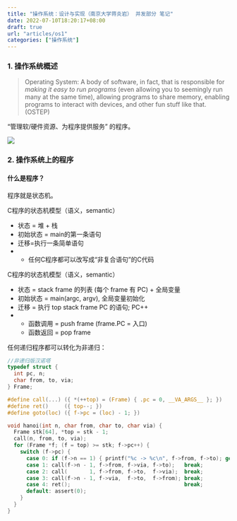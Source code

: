 ```yaml
---
title: "操作系统：设计与实现（南京大学蒋炎岩） 并发部分 笔记"
date: 2022-07-10T18:20:17+08:00
draft: true
url: "articles/os1"
categories: ["操作系统"]
---
```


### 1. 操作系统概述

> Operating System: A body of software, in fact, that is responsible for *making it easy to run programs* (even allowing you to seemingly run many at the same time), allowing programs to share memory, enabling programs to interact with devices, and other fun stuff like that. (OSTEP)

“管理软/硬件资源、为程序提供服务” 的程序。

![](/os1/os-classify.jpg)



### 2. 操作系统上的程序

#### 什么是程序？

程序就是状态机。

C程序的状态机模型（语义，semantic）

+ 状态 = 堆 + 栈
+ 初始状态 = main的第一条语句
+ 迁移=执行一条简单语句
+ + 任何C程序都可以改写成“非复合语句”的C代码



C程序的状态机模型（语义，semantic）

+ 状态 = stack frame 的列表 (每个 frame 有 PC) + 全局变量
+ 初始状态 = main(argc, argv), 全局变量初始化
+ 迁移 = 执行 top stack frame PC 的语句; PC++
+ + 函数调用 = push frame (frame.PC = 入口)
  + 函数返回 = pop frame



任何递归程序都可以转化为非递归：

```c
//非递归版汉诺塔
typedef struct {
  int pc, n;
  char from, to, via;
} Frame;

#define call(...) ({ *(++top) = (Frame) { .pc = 0, __VA_ARGS__ }; })
#define ret()     ({ top--; })
#define goto(loc) ({ f->pc = (loc) - 1; })

void hanoi(int n, char from, char to, char via) {
  Frame stk[64], *top = stk - 1;
  call(n, from, to, via);
  for (Frame *f; (f = top) >= stk; f->pc++) {
    switch (f->pc) {
      case 0: if (f->n == 1) { printf("%c -> %c\n", f->from, f->to); goto(4); } break;
      case 1: call(f->n - 1, f->from, f->via, f->to);   break;
      case 2: call(       1, f->from, f->to,  f->via);  break;
      case 3: call(f->n - 1, f->via,  f->to,  f->from); break;
      case 4: ret();                                    break;
      default: assert(0);
    }
  }
}
```

